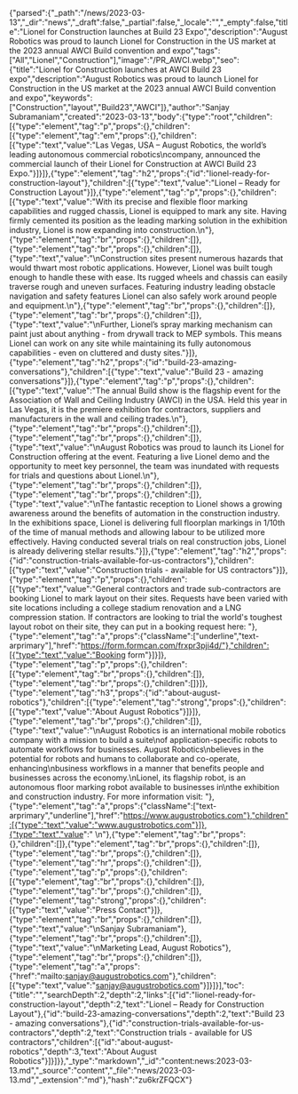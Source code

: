 {"parsed":{"_path":"/news/2023-03-13","_dir":"news","_draft":false,"_partial":false,"_locale":"","_empty":false,"title":"Lionel for Construction launches at Build 23 Expo","description":"August Robotics was proud to launch Lionel for Construction in the US market at the 2023 annual AWCI Build convention and expo","tags":["All","Lionel","Construction"],"image":"/PR_AWCI.webp","seo":{"title":"Lionel for Construction launches at AWCI Build 23 expo","description":"August Robotics was proud to launch Lionel for Construction in the US market at the 2023 annual AWCI Build convention and expo","keywords":["Construction","layout","Build23","AWCI"]},"author":"Sanjay Subramaniam","created":"2023-03-13","body":{"type":"root","children":[{"type":"element","tag":"p","props":{},"children":[{"type":"element","tag":"em","props":{},"children":[{"type":"text","value":"Las Vegas, USA – August Robotics, the world’s leading autonomous commercial robotics\ncompany, announced the commercial launch of their Lionel for Construction at AWCI Build 23 Expo."}]}]},{"type":"element","tag":"h2","props":{"id":"lionel-ready-for-construction-layout"},"children":[{"type":"text","value":"Lionel – Ready for Construction Layout"}]},{"type":"element","tag":"p","props":{},"children":[{"type":"text","value":"With its precise and flexible floor marking capabilities and rugged chassis, Lionel is equipped to mark any site. Having firmly cemented its position as the leading marking solution in the exhibition industry, Lionel is now expanding into construction.\n"},{"type":"element","tag":"br","props":{},"children":[]},{"type":"element","tag":"br","props":{},"children":[]},{"type":"text","value":"\nConstruction sites present numerous hazards that would thwart most robotic applications. However, Lionel was built tough enough to handle these with ease. Its rugged wheels and chassis can easily traverse rough and uneven surfaces. Featuring industry leading obstacle navigation and safety features Lionel can also safely work around people and equipment.\n"},{"type":"element","tag":"br","props":{},"children":[]},{"type":"element","tag":"br","props":{},"children":[]},{"type":"text","value":"\nFurther, Lionel’s spray marking mechanism can paint just about anything - from drywall track to MEP symbols. This means Lionel can work on any site while maintaining its fully autonomous capabilities - even on cluttered and dusty sites."}]},{"type":"element","tag":"h2","props":{"id":"build-23-amazing-conversations"},"children":[{"type":"text","value":"Build 23 - amazing conversations"}]},{"type":"element","tag":"p","props":{},"children":[{"type":"text","value":"The annual Build show is the flagship event for the Association of Wall and Ceiling Industry (AWCI) in the USA. Held this year in Las Vegas, it is the premiere exhibition for contractors, suppliers and manufacturers in the wall and ceiling trades.\n"},{"type":"element","tag":"br","props":{},"children":[]},{"type":"element","tag":"br","props":{},"children":[]},{"type":"text","value":"\nAugust Robotics was proud to launch its Lionel for Construction offering at the event. Featuring a live Lionel demo and the opportunity to meet key personnel, the team was inundated with requests for trials and questions about Lionel.\n"},{"type":"element","tag":"br","props":{},"children":[]},{"type":"element","tag":"br","props":{},"children":[]},{"type":"text","value":"\nThe fantastic reception to Lionel shows a growing awareness around the benefits of automation in the construction industry. In the exhibitions space, Lionel is delivering full floorplan markings in 1/10th of the time of manual methods and allowing labour to be utilized more effectively. Having conducted several trials on real construction jobs, Lionel is already delivering stellar results."}]},{"type":"element","tag":"h2","props":{"id":"construction-trials-available-for-us-contractors"},"children":[{"type":"text","value":"Construction trials - available for US contractors"}]},{"type":"element","tag":"p","props":{},"children":[{"type":"text","value":"General contractors and trade sub-contractors are booking Lionel to mark layout on their sites. Requests have been varied with site locations including a college stadium renovation and a LNG compression station. If contractors are looking to trial the world's toughest layout robot on their site, they can put in a booking request here: "},{"type":"element","tag":"a","props":{"className":["underline","text-arprimary"],"href":"https://form.formcan.com/frxpr3pji4d/"},"children":[{"type":"text","value":"Booking form"}]}]},{"type":"element","tag":"p","props":{},"children":[{"type":"element","tag":"br","props":{},"children":[]},{"type":"element","tag":"br","props":{},"children":[]}]},{"type":"element","tag":"h3","props":{"id":"about-august-robotics"},"children":[{"type":"element","tag":"strong","props":{},"children":[{"type":"text","value":"About August Robotics"}]}]},{"type":"element","tag":"br","props":{},"children":[]},{"type":"text","value":"\nAugust Robotics is an international mobile robotics company with a mission to build a suite\nof application-specific robots to automate workflows for businesses. August Robotics\nbelieves in the potential for robots and humans to collaborate and co-operate, enhancing\nbusiness workflows in a manner that benefits people and businesses across the economy.\nLionel, its flagship robot, is an autonomous floor marking robot available to businesses in\nthe exhibition and construction industry. For more information visit: "},{"type":"element","tag":"a","props":{"className":["text-arprimary","underline"],"href":"https://www.augustrobotics.com"},"children":[{"type":"text","value":"www.augustrobotics.com"}]},{"type":"text","value":" \n"},{"type":"element","tag":"br","props":{},"children":[]},{"type":"element","tag":"br","props":{},"children":[]},{"type":"element","tag":"br","props":{},"children":[]},{"type":"element","tag":"hr","props":{},"children":[]},{"type":"element","tag":"p","props":{},"children":[{"type":"element","tag":"br","props":{},"children":[]},{"type":"element","tag":"br","props":{},"children":[]},{"type":"element","tag":"strong","props":{},"children":[{"type":"text","value":"Press Contact"}]},{"type":"element","tag":"br","props":{},"children":[]},{"type":"text","value":"\nSanjay Subramaniam"},{"type":"element","tag":"br","props":{},"children":[]},{"type":"text","value":"\nMarketing Lead, August Robotics"},{"type":"element","tag":"br","props":{},"children":[]},{"type":"element","tag":"a","props":{"href":"mailto:sanjay@augustrobotics.com"},"children":[{"type":"text","value":"sanjay@augustrobotics.com"}]}]}],"toc":{"title":"","searchDepth":2,"depth":2,"links":[{"id":"lionel-ready-for-construction-layout","depth":2,"text":"Lionel – Ready for Construction Layout"},{"id":"build-23-amazing-conversations","depth":2,"text":"Build 23 - amazing conversations"},{"id":"construction-trials-available-for-us-contractors","depth":2,"text":"Construction trials - available for US contractors","children":[{"id":"about-august-robotics","depth":3,"text":"About August Robotics"}]}]}},"_type":"markdown","_id":"content:news:2023-03-13.md","_source":"content","_file":"news/2023-03-13.md","_extension":"md"},"hash":"zu6krZFQCX"}